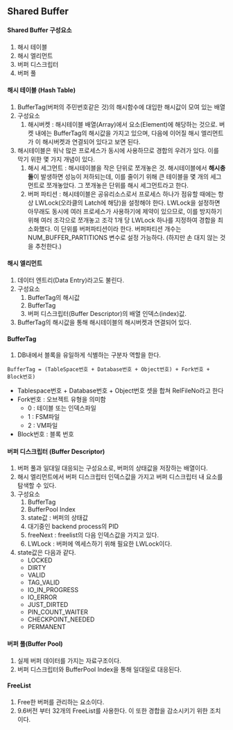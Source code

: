 ## Shared Buffer

#### Shared Buffer 구성요소
1. 해시 테이블
2. 해시 엘리먼트
3. 버퍼 디스크립터
4. 버퍼 풀

#### 해시 테이블 (Hash Table)
1. BufferTag(버퍼의 주민번호같은 것)의 해시함수에 대입한 해시값이 모여 있는 배열
2. 구성요소
   1. 해시버켓 : 해시테이블 배열(Array)에서 요소(Element)에 해당하는 것으로. 버켓 내에는 BufferTag의 해시값을 가지고 있으며, 다음에 이어질 해시 엘리먼트가 이 해시버켓과 연결되어 있다고 보면 된다.
4. 해시테이블은 워낙 많은 프로세스가 동시에 사용하므로 경합의 우려가 있다. 이를 막기 위한 몇 가지 개념이 있다.
   1. 해시 세그먼트 : 해시테이블을 작은 단위로 쪼개놓은 것. 해시테이블에서 **해시충돌**이 발생하면 성능이 저하되는데, 이를 줄이기 위해 큰 테이블을 몇 개의 세그먼트로 쪼개놓았다. 그 쪼개놓은 단위를 해시 세그먼트라고 한다.
   3. 버퍼 파티션 : 해시테이블은 공유리소스로서 프로세스 하나가 점유할 때에는 항상 LWLock(오라클의 Latch에 해당)을 설정해야 한다. LWLock을 설정하면 아무래도 동시에 여러 프로세스가 사용하기에 제약이 있으므로, 이를 방지하기 위해 여러 조각으로 쪼개놓고 조각 1개 당 LWLock 하나를 지정하여 경합을 최소화했다. 이 단위를 버퍼파티션이라 한다. 버퍼파티션 개수는 NUM_BUFFER_PARTITIONS 변수로 설정 가능하다. (하지만 손 대지 않는 것을 추천한다.)

#### 해시 엘리먼트
1. 데이터 엔트리(Data Entry)라고도 불린다.
2. 구성요소
   1. BufferTag의 해시값
   2. BufferTag
   3. 버퍼 디스크립터(Buffer Descriptor)의 배열 인덱스(index)값.
3. BufferTag의 해시값을 통해 해시테이블의 해시버켓과 연결되어 있다.

#### BufferTag
1. DB내에서 블록을 유일하게 식별하는 구분자 역할을 한다.
```
BufferTag = (TableSpace번호 + Database번호 + Object번호) + Fork번호 + Block번호)
```
- Tablespace번호 + Database번호 + Object번호 셋을 합쳐 RelFileNo라고 한다
- Fork번호 : 오브젝트 유형을 의미함
  - 0 : 테이블 또는 인덱스파일
  - 1 : FSM파일
  - 2 : VM파일
- Block번호 : 블록 번호

#### 버퍼 디스크립터 (Buffer Descriptor)
1. 버퍼 풀과 일대일 대응되는 구성요소로, 버퍼의 상태값을 저장하는 배열이다.
2. 해시 엘리먼트에서 버퍼 디스크립터 인덱스값을 가지고 버퍼 디스크립터 내 요소를 탐색할 수 있다.
3. 구성요소
   1. BufferTag
   2. BufferPool Index
   3. state값 : 버퍼의 상태값
   4. 대기중인 backend process의 PID
   5. freeNext : freelist의 다음 인덱스값을 가지고 있다.
   6. LWLock : 버퍼에 엑세스하기 위해 필요한 LWLock이다.
4. state값은 다음과 같다.
   - LOCKED
   - DIRTY
   - VALID
   - TAG_VALID
   - IO_IN_PROGRESS
   - IO_ERROR
   - JUST_DIRTED
   - PIN_COUNT_WAITER
   - CHECKPOINT_NEEDED
   - PERMANENT
  
#### 버퍼 풀(Buffer Pool)
1. 실제 버퍼 데이터를 가지는 자료구조이다.
2. 버퍼 디스크립터와 BufferPool Index을 통해 일대일로 대응된다.

#### FreeList
1. Free한 버퍼를 관리하는 요소이다.
2. 9.6버전 부터 32개의 FreeList를 사용한다. 이 또한 경합을 감소시키기 위한 조치이다.
